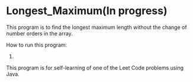 # Longest_Maximum(In progress)

This program is to find the longest maximum length without the change of number orders in the array.

How to run this program:

1)

This program is for self-learning of one of the Leet Code problems using Java.

